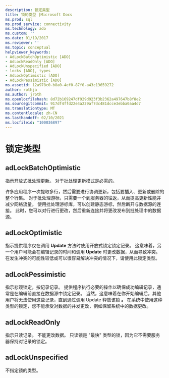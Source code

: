```yaml
---
description: 锁定类型
title: 锁的类型 |Microsoft Docs
ms.prod: sql
ms.prod_service: connectivity
ms.technology: ado
ms.custom: ''
ms.date: 01/19/2017
ms.reviewer: ''
ms.topic: conceptual
helpviewer_keywords:
- AdLockBatchOptimistic [ADO]
- AdLockReadOnly [ADO]
- AdLockUnspecified [ADO]
- locks [ADO], types
- AdLockOptimistic [ADO]
- AdLockPessimistic [ADO]
ms.assetid: 12a978c0-b8a0-4ef0-87f0-a43c13659272
author: rothja
ms.author: jroth
ms.openlocfilehash: 8d72b169247df929d923f3b2362a497647b8f8e2
ms.sourcegitcommit: 917df4ffd22e4a229af7dc481dcce3ebba0aa4d7
ms.translationtype: MT
ms.contentlocale: zh-CN
ms.lasthandoff: 02/10/2021
ms.locfileid: "100036897"
---
```

# <a name="types-of-locks"></a>锁定类型
## <a name="adlockbatchoptimistic"></a>adLockBatchOptimistic  
 指示开放式批处理更新。 对于批处理更新模式是必需的。  
  
 许多应用程序一次提取多行，然后需要进行协调更新，包括要插入、更新或删除的整个行集。 对于批处理游标，只需要一个到服务器的往返，从而提高更新性能并减少网络流量。 使用批处理游标库，可以创建静态游标，然后断开与数据源的连接。 此时，您可以对行进行更改，然后重新连接并将更改发布到批处理中的数据源。  
  
## <a name="adlockoptimistic"></a>adLockOptimistic  
 指示提供程序仅在调用 **Update** 方法时使用开放式锁定锁定记录。 这意味着，另一个用户可能会在编辑记录的时间和调用 **Update** 时更改数据，从而导致冲突。 在发生冲突的可能性较低或可以很容易解决冲突的情况下，请使用此锁定类型。  
  
## <a name="adlockpessimistic"></a>adLockPessimistic  
 指示悲观锁定，按记录记录。 提供程序执行必要的操作以确保成功编辑记录，通常是在编辑前直接在数据源中锁定记录。 当然，这意味着在你开始编辑后，其他用户将无法使用这些记录，直到通过调用 Update 释放该锁 **。** 在系统中使用这种类型的锁定，您不能承受对数据的并发更改，例如保留系统中的数据更改。  
  
## <a name="adlockreadonly"></a>adLockReadOnly  
 指示只读记录。 不能更改数据。 只读锁是 "最快" 类型的锁，因为它不需要服务器保持对记录的锁定。  
  
## <a name="adlockunspecified"></a>adLockUnspecified  
 不指定锁的类型。
